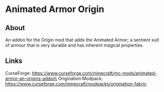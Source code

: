 # Animated Armor Origin

## About

An addon for the Origin mod that adds the Animated Armor; a sentient suit of armour that is very durable and has inherent magical properties.

## Links

CurseForge: https://www.curseforge.com/minecraft/mc-mods/animated-armor-an-origins-addon\
Origination Modpack: https://www.curseforge.com/minecraft/modpacks/origination-fabric
